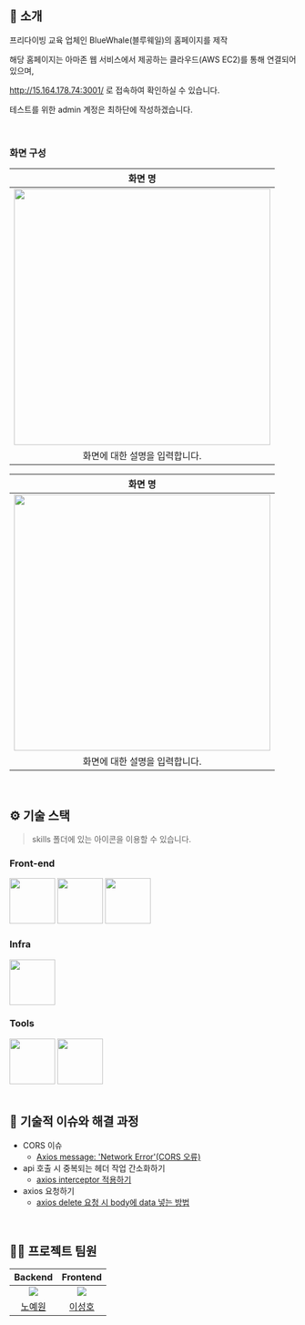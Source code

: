 

## 📝 소개

프리다이빙 교육 업체인 BlueWhale(블루웨일)의 홈페이지를 제작

해당 홈페이지는 아마존 웹 서비스에서 제공하는 클라우드(AWS EC2)를 통해 연결되어있으며,

http://15.164.178.74:3001/ 로 접속하여 확인하실 수 있습니다.

테스트를 위한 admin 계정은 최하단에 작성하겠습니다.

<br />

### 화면 구성
|화면 명|
|:---:|
|<img src="https://user-images.githubusercontent.com/80824750/208456048-acbf44a8-cd71-4132-b35a-500047adbe1c.gif" width="450"/>|
|화면에 대한 설명을 입력합니다.|


|화면 명|
|:---:|
|<img src="https://user-images.githubusercontent.com/80824750/208456234-fb5fe434-aa65-4d7a-b955-89098d5bbe0b.gif" width="450"/>|
|화면에 대한 설명을 입력합니다.|

<br />

## ⚙ 기술 스택
> skills 폴더에 있는 아이콘을 이용할 수 있습니다.
### Front-end
<div>
<img src="https://github.com/yewon-Noh/readme-template/blob/main/skills/JavaScript.png?raw=true" width="80">
<img src="https://github.com/yewon-Noh/readme-template/blob/main/skills/React.png?raw=true" width="80">
<img src="https://github.com/yewon-Noh/readme-template/blob/main/skills/JWT.png?raw=true" width="80">
</div>

### Infra
<div>
<img src="https://github.com/yewon-Noh/readme-template/blob/main/skills/AWSEC2.png?raw=true" width="80">
</div>

### Tools
<div>
<img src="https://github.com/yewon-Noh/readme-template/blob/main/skills/Github.png?raw=true" width="80">
<img src="https://github.com/yewon-Noh/readme-template/blob/main/skills/Notion.png?raw=true" width="80">
</div>

<br />

## 🤔 기술적 이슈와 해결 과정
- CORS 이슈
    - [Axios message: 'Network Error'(CORS 오류)](https://leeseong010.tistory.com/117)
- api 호출 시 중복되는 헤더 작업 간소화하기
    - [axios interceptor 적용하기](https://leeseong010.tistory.com/133)
- axios 요청하기
    - [axios delete 요청 시 body에 data 넣는 방법](https://leeseong010.tistory.com/111)

<br />

## 💁‍♂️ 프로젝트 팀원
|Backend|Frontend|
|:---:|:---:|
| ![](https://github.com/yewon-Noh.png?size=120) | ![](https://github.com/SeongHo-C.png?size=120) |
|[노예원](https://github.com/yewon-Noh)|[이성호](https://github.com/SeongHo-C)|
